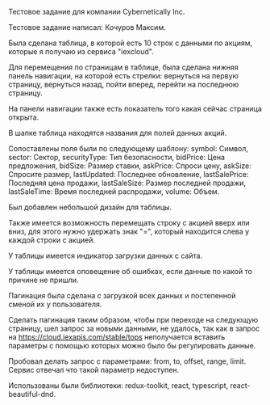 Тестовое задание для компании Cybernetically Inc.

Тестовое задание написал: Кочуров Максим.

Была сделана таблица, в которой есть 10 строк с данными по акциям, которые я получаю из сервиса "iexcloud".

Для перемещения по страницам в таблице, была сделана нижняя панель навигации, на которой есть стрелки: вернуться на первую страницу, вернуться назад, пойти вперед, перейти на последнюю страницу. 

На панели навигации также есть показатель того какая сейчас страница открыта.

В шапке таблица находятся названия для полей данных акций.

Сопоставлены поля были по следующему шаблону:
symbol: Символ,
sector: Сектор,
securityType: Тип безопасности,
bidPrice: Цена предложения,
bidSize: Размер ставки,
askPrice: Спроси цену,
askSize: Спросите размер,
lastUpdated: Последнее обновление,
lastSalePrice: Последняя цена продажи,
lastSaleSize: Размер последней продажи,
lastSaleTime: Время последней распродажи,
volume: Объем.

Был добавлен небольшой дизайн для таблицы.

Также имеется возможность перемещать строку с акцией вверх или вниз, для этого нужно удержать знак "=", который находится слева у каждой строки с акцией.

У таблицы имеется индикатор загрузки данных с сайта.

У таблицы имеется оповещение об ошибках, если данные по какой то причине не пришли.

Пагинация была сделана с загрузкой всех данных и постепенной сменой их у пользователя.

Сделать пагинация таким образом, чтобы при переходе на следующую страницу, шел запрос за новыми данными, не удалось, так как в запрос на https://cloud.iexapis.com/stable/tops неполучается вставить параметры с помощью которых можно было бы регулировать данные.

Пробовал делать запрос с параметрами: from, to, offset, range, limit. Сервис отвечал что такой параметр недоступен.

Использованы были библиотеки: redux-toolkit, react, typescript, react-beautiful-dnd.

